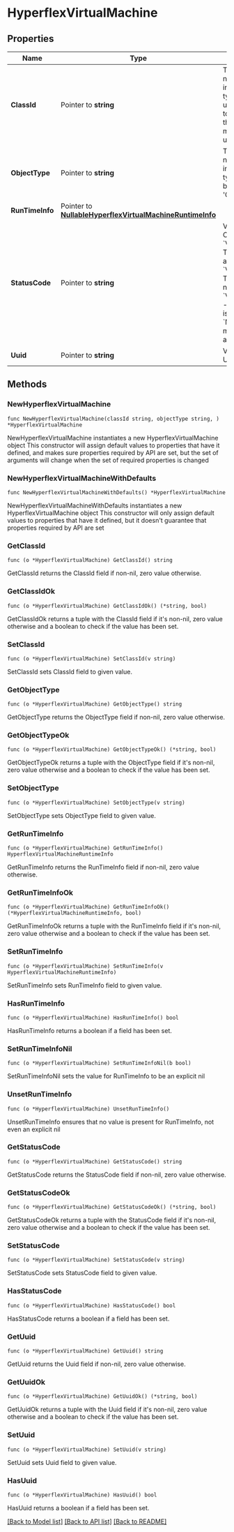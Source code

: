 # HyperflexVirtualMachine

## Properties

Name | Type | Description | Notes
------------ | ------------- | ------------- | -------------
**ClassId** | Pointer to **string** | The fully-qualified name of the instantiated, concrete type. This property is used as a discriminator to identify the type of the payload when marshaling and unmarshaling data. | [default to "hyperflex.VirtualMachine"]
**ObjectType** | Pointer to **string** | The fully-qualified name of the instantiated, concrete type. The value should be the same as the &#39;ClassId&#39; property. | [default to "hyperflex.VirtualMachine"]
**RunTimeInfo** | Pointer to [**NullableHyperflexVirtualMachineRuntimeInfo**](hyperflex.VirtualMachineRuntimeInfo.md) |  | [optional] 
**StatusCode** | Pointer to **string** | Virtual Machine Status Code. * &#x60;VM_ACCESSIBLE&#x60; - This virtual machine is accessible. * &#x60;VM_INACCESSIBLE&#x60; - This virtual machine is not accessible. * &#x60;VM_NOT_SUPPORTED&#x60; - This virtual machine is not supported. * &#x60;NONE&#x60; - This virtual machine does not have a status code. | [optional] [readonly] [default to "VM_ACCESSIBLE"]
**Uuid** | Pointer to **string** | Virtual machine unique UUID. | [optional] [readonly] 

## Methods

### NewHyperflexVirtualMachine

`func NewHyperflexVirtualMachine(classId string, objectType string, ) *HyperflexVirtualMachine`

NewHyperflexVirtualMachine instantiates a new HyperflexVirtualMachine object
This constructor will assign default values to properties that have it defined,
and makes sure properties required by API are set, but the set of arguments
will change when the set of required properties is changed

### NewHyperflexVirtualMachineWithDefaults

`func NewHyperflexVirtualMachineWithDefaults() *HyperflexVirtualMachine`

NewHyperflexVirtualMachineWithDefaults instantiates a new HyperflexVirtualMachine object
This constructor will only assign default values to properties that have it defined,
but it doesn't guarantee that properties required by API are set

### GetClassId

`func (o *HyperflexVirtualMachine) GetClassId() string`

GetClassId returns the ClassId field if non-nil, zero value otherwise.

### GetClassIdOk

`func (o *HyperflexVirtualMachine) GetClassIdOk() (*string, bool)`

GetClassIdOk returns a tuple with the ClassId field if it's non-nil, zero value otherwise
and a boolean to check if the value has been set.

### SetClassId

`func (o *HyperflexVirtualMachine) SetClassId(v string)`

SetClassId sets ClassId field to given value.


### GetObjectType

`func (o *HyperflexVirtualMachine) GetObjectType() string`

GetObjectType returns the ObjectType field if non-nil, zero value otherwise.

### GetObjectTypeOk

`func (o *HyperflexVirtualMachine) GetObjectTypeOk() (*string, bool)`

GetObjectTypeOk returns a tuple with the ObjectType field if it's non-nil, zero value otherwise
and a boolean to check if the value has been set.

### SetObjectType

`func (o *HyperflexVirtualMachine) SetObjectType(v string)`

SetObjectType sets ObjectType field to given value.


### GetRunTimeInfo

`func (o *HyperflexVirtualMachine) GetRunTimeInfo() HyperflexVirtualMachineRuntimeInfo`

GetRunTimeInfo returns the RunTimeInfo field if non-nil, zero value otherwise.

### GetRunTimeInfoOk

`func (o *HyperflexVirtualMachine) GetRunTimeInfoOk() (*HyperflexVirtualMachineRuntimeInfo, bool)`

GetRunTimeInfoOk returns a tuple with the RunTimeInfo field if it's non-nil, zero value otherwise
and a boolean to check if the value has been set.

### SetRunTimeInfo

`func (o *HyperflexVirtualMachine) SetRunTimeInfo(v HyperflexVirtualMachineRuntimeInfo)`

SetRunTimeInfo sets RunTimeInfo field to given value.

### HasRunTimeInfo

`func (o *HyperflexVirtualMachine) HasRunTimeInfo() bool`

HasRunTimeInfo returns a boolean if a field has been set.

### SetRunTimeInfoNil

`func (o *HyperflexVirtualMachine) SetRunTimeInfoNil(b bool)`

 SetRunTimeInfoNil sets the value for RunTimeInfo to be an explicit nil

### UnsetRunTimeInfo
`func (o *HyperflexVirtualMachine) UnsetRunTimeInfo()`

UnsetRunTimeInfo ensures that no value is present for RunTimeInfo, not even an explicit nil
### GetStatusCode

`func (o *HyperflexVirtualMachine) GetStatusCode() string`

GetStatusCode returns the StatusCode field if non-nil, zero value otherwise.

### GetStatusCodeOk

`func (o *HyperflexVirtualMachine) GetStatusCodeOk() (*string, bool)`

GetStatusCodeOk returns a tuple with the StatusCode field if it's non-nil, zero value otherwise
and a boolean to check if the value has been set.

### SetStatusCode

`func (o *HyperflexVirtualMachine) SetStatusCode(v string)`

SetStatusCode sets StatusCode field to given value.

### HasStatusCode

`func (o *HyperflexVirtualMachine) HasStatusCode() bool`

HasStatusCode returns a boolean if a field has been set.

### GetUuid

`func (o *HyperflexVirtualMachine) GetUuid() string`

GetUuid returns the Uuid field if non-nil, zero value otherwise.

### GetUuidOk

`func (o *HyperflexVirtualMachine) GetUuidOk() (*string, bool)`

GetUuidOk returns a tuple with the Uuid field if it's non-nil, zero value otherwise
and a boolean to check if the value has been set.

### SetUuid

`func (o *HyperflexVirtualMachine) SetUuid(v string)`

SetUuid sets Uuid field to given value.

### HasUuid

`func (o *HyperflexVirtualMachine) HasUuid() bool`

HasUuid returns a boolean if a field has been set.


[[Back to Model list]](../README.md#documentation-for-models) [[Back to API list]](../README.md#documentation-for-api-endpoints) [[Back to README]](../README.md)


